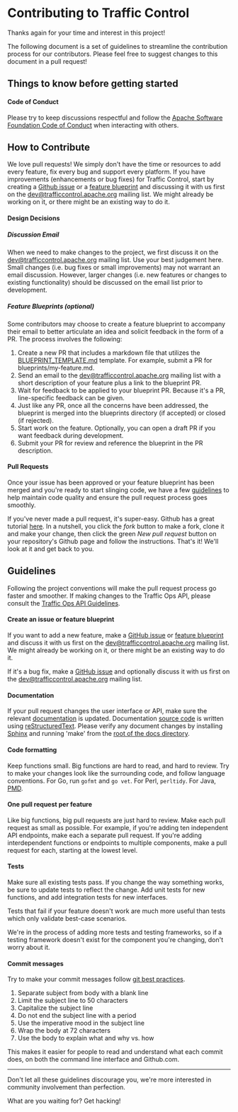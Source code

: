 <!--
    Licensed to the Apache Software Foundation (ASF) under one
    or more contributor license agreements.  See the NOTICE file
    distributed with this work for additional information
    regarding copyright ownership.  The ASF licenses this file
    to you under the Apache License, Version 2.0 (the
    "License"); you may not use this file except in compliance
    with the License.  You may obtain a copy of the License at

      http://www.apache.org/licenses/LICENSE-2.0

    Unless required by applicable law or agreed to in writing,
    software distributed under the License is distributed on an
    "AS IS" BASIS, WITHOUT WARRANTIES OR CONDITIONS OF ANY
    KIND, either express or implied.  See the License for the
    specific language governing permissions and limitations
    under the License.
-->

**Contributing to Traffic Control**
=================

Thanks again for your time and interest in this project!

The following document is a set of guidelines to streamline the contribution process for our contributors. Please feel free to suggest changes to this document in a pull request!

Things to know before getting started
-------------------------------------
#### Code of Conduct
Please try to keep discussions respectful and follow the [Apache Software Foundation Code of Conduct](https://github.com/apache/trafficcontrol/blob/master/CODE_OF_CONDUCT.md) when interacting with others.

How to Contribute
-------------------------------------

We love pull requests! We simply don't have the time or resources to add every feature, fix every bug and support every platform. If you have improvements (enhancements or bug fixes) for Traffic Control, start by creating a [Github issue](https://github.com/apache/trafficcontrol/issues) or a [feature blueprint](https://github.com/apache/trafficcontrol/blob/master/blueprints/BLUEPRINT_TEMPLATE.md) and discussing it with us first on the [dev@trafficcontrol.apache.org](mailto:dev@trafficcontrol.apache.org) mailing list. We might already be working on it, or there might be an existing way to do it.

#### Design Decisions

##### Discussion Email

When we need to make changes to the project, we first discuss it on the [dev@trafficcontrol.apache.org](mailto:dev@trafficcontrol.apache.org) mailing list. Use your best judgement here. Small changes (i.e. bug fixes or small improvements) may not warrant an email discussion. However, larger changes (i.e. new features or changes to existing functionality) should be discussed on the email list prior to development.

##### Feature Blueprints (optional)
Some contributors may choose to create a feature blueprint to accompany their email to better articulate an idea and solicit feedback in the form of a PR. The process involves the following:

1. Create a new PR that includes a markdown file that utilizes the [BLUEPRINT_TEMPLATE.md](https://github.com/apache/trafficcontrol/blob/master/blueprints/BLUEPRINT_TEMPLATE.md) template. For example, submit a PR for blueprints/my-feature.md.
2. Send an email to the [dev@trafficcontrol.apache.org](mailto:dev@trafficcontrol.apache.org) mailing list with a short description of your feature plus a link to the blueprint PR.
3. Wait for feedback to be applied to your blueprint PR. Because it's a PR, line-specific feedback can be given.
4. Just like any PR, once all the concerns have been addressed, the blueprint is merged into the blueprints directory (if accepted) or closed (if rejected).
5. Start work on the feature. Optionally, you can open a draft PR if you want feedback during development.
6. Submit your PR for review and reference the blueprint in the PR description.

#### Pull Requests
Once your issue has been approved or your feature blueprint has been merged and you're ready to start slinging code, we have a few [guidelines](https://github.com/apache/trafficcontrol/blob/master/CONTRIBUTING.md#guidelines) to help maintain code quality and ensure the pull request process goes smoothly.

If you've never made a pull request, it's super-easy. Github has a great tutorial [here](https://help.github.com/articles/using-pull-requests/). In a nutshell, you click the _fork_ button to make a fork, clone it and make your change, then click the green _New pull request_ button on your repository's Github page and follow the instructions. That's it! We'll look at it and get back to you.

Guidelines
----------
Following the project conventions will make the pull request process go faster and smoother. If making changes to the Traffic Ops API, please consult the [Traffic Ops API Guidelines](https://cwiki.apache.org/confluence/display/TC/API+Guidelines).

#### Create an issue or feature blueprint

If you want to add a new feature, make a [GitHub issue](https://github.com/apache/trafficcontrol/issues) or [feature blueprint](https://github.com/apache/trafficcontrol/blob/master/blueprints/BLUEPRINT_TEMPLATE.md) and discuss it with us first on the [dev@trafficcontrol.apache.org](mailto:dev@trafficcontrol.apache.org) mailing list. We might already be working on it, or there might be an existing way to do it.

If it's a bug fix, make a [GitHub issue](https://github.com/apache/trafficcontrol/issues) and optionally discuss it with us first on the [dev@trafficcontrol.apache.org](mailto:dev@trafficcontrol.apache.org) mailing list.

#### Documentation

If your pull request changes the user interface or API, make sure the relevant [documentation](http://trafficcontrol.apache.org/docs/latest/index.html) is updated. Documentation [source code](https://github.com/apache/trafficcontrol/tree/master/docs/source) is written using [reStructuredText](https://en.wikipedia.org/wiki/ReStructuredText). Please verify any document changes by installing [Sphinx](http://www.sphinx-doc.org/en/stable/) and running 'make' from the [root of the docs directory](https://github.com/apache/trafficcontrol/tree/master/docs).

#### Code formatting

Keep functions small. Big functions are hard to read, and hard to review. Try to make your changes look like the surrounding code, and follow language conventions. For Go, run `gofmt` and `go vet`. For Perl, `perltidy`. For Java, [PMD](https://pmd.github.io).

#### One pull request per feature

Like big functions, big pull requests are just hard to review. Make each pull request as small as possible. For example, if you're adding ten independent API endpoints, make each a separate pull request. If you're adding interdependent functions or endpoints to multiple components, make a pull request for each, starting at the lowest level.

#### Tests

Make sure all existing tests pass. If you change the way something works, be sure to update tests to reflect the change. Add unit tests for new functions, and add integration tests for new interfaces.

Tests that fail if your feature doesn't work are much more useful than tests which only validate best-case scenarios.

We're in the process of adding more tests and testing frameworks, so if a testing framework doesn't exist for the component you're changing, don't worry about it.

#### Commit messages

Try to make your commit messages follow [git best practices](http://chris.beams.io/posts/git-commit/).
1. Separate subject from body with a blank line
2. Limit the subject line to 50 characters
3. Capitalize the subject line
4. Do not end the subject line with a period
5. Use the imperative mood in the subject line
6. Wrap the body at 72 characters
7. Use the body to explain what and why vs. how

This makes it easier for people to read and understand what each commit does, on both the command line interface and Github.com.

---

Don't let all these guidelines discourage you, we're more interested in community involvement than perfection.

What are you waiting for? Get hacking!

